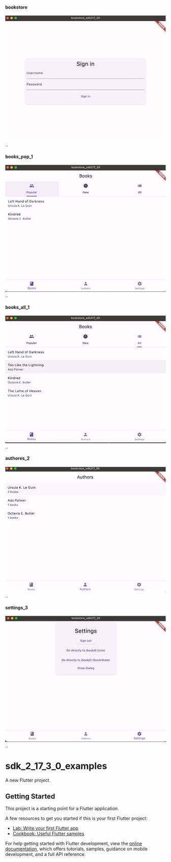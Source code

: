#### bookstore
![bookstore](img/bookstore.jpg)
..
#### books_pop_1
![books_pop_1](img/books_pop_1.jpg)
..
#### books_all_1
![books_all_1](img/books_all_1.jpg)
..
#### authores_2
![authores_2](img/authores_2.jpg)
..
#### settings_3
![settings_3](img/settings_3.jpg)
..

# sdk_2_17_3_0_examples

A new Flutter project.

## Getting Started

This project is a starting point for a Flutter application.

A few resources to get you started if this is your first Flutter project:

- [Lab: Write your first Flutter app](https://docs.flutter.dev/get-started/codelab)
- [Cookbook: Useful Flutter samples](https://docs.flutter.dev/cookbook)

For help getting started with Flutter development, view the
[online documentation](https://docs.flutter.dev/), which offers tutorials,
samples, guidance on mobile development, and a full API reference.
